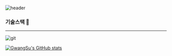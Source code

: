 ![header](https://capsule-render.vercel.app/api?type=venom&color=E3A6AE&height=300&section=header&text=Welcome%20to%20GS's%20GitHub%20render&fontSize=40)

### 기술스택 👋
---
![git](https://img.shields.io/badge/-Git-F05032?style=for-the-badge&logo=git&logoColor=ffffff)

[![GwangSu's GitHub stats](https://github-readme-stats.vercel.app/api?username=kimgs888)](https://github.com/kimgs888/github-readme-stats)


<!--
**kimgs888/kimgs888** is a ✨ _special_ ✨ repository because its `README.md` (this file) appears on your GitHub profile.




Here are some ideas to get you started:

- 🔭 I’m currently working on ...
- 🌱 I’m currently learning ...
- 👯 I’m looking to collaborate on ...
- 🤔 I’m looking for help with ...
- 💬 Ask me about ...
- 📫 How to reach me: ...
- 😄 Pronouns: ...
- ⚡ Fun fact: ...
-->
